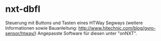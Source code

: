 nxt-dbfl
========

Steuerung mit Buttons und Tasten eines
HTWay Segways (weitere Informationen sowie Bauanleitung:
http://www.hitechnic.com/blog/gyro-sensor/htway/)
Angepasste Software für diesen unter "onNXT".
